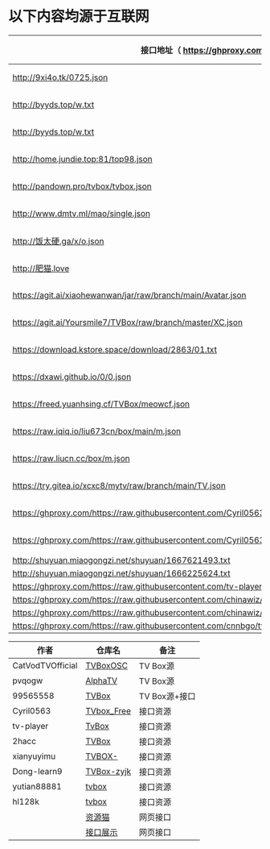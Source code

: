 # 以下内容均源于互联网

接口地址（  https://ghproxy.com/  ）|类型
----|----
http://9xi4o.tk/0725.json|影视
http://byyds.top/w.txt|影视
http://byyds.top/w.txt|影视
http://home.jundie.top:81/top98.json|影视
http://pandown.pro/tvbox/tvbox.json|影视
http://www.dmtv.ml/mao/single.json|影视
http://饭太硬.ga/x/o.json|影视
http://肥猫.love|影视
https://agit.ai/xiaohewanwan/jar/raw/branch/main/Avatar.json|影视
https://agit.ai/Yoursmile7/TVBox/raw/branch/master/XC.json|影视
https://download.kstore.space/download/2863/01.txt|影视
https://dxawi.github.io/0/0.json|影视
https://freed.yuanhsing.cf/TVBox/meowcf.json|影视
https://raw.iqiq.io/liu673cn/box/main/m.json|影视
https://raw.liucn.cc/box/m.json|影视
https://try.gitea.io/xcxc8/mytv/raw/branch/main/TV.json|影视
https://ghproxy.com/https://raw.githubusercontent.com/Cyril0563/lanjing_live/main/TVbox_Free/biu.txt|影视
https://ghproxy.com/https://raw.githubusercontent.com/Cyril0563/lanjing_live/main/TVbox_Free/tv.txt|影视
http://shuyuan.miaogongzi.net/shuyuan/1667621493.txt|fl
http://shuyuan.miaogongzi.net/shuyuan/1666225624.txt|fl
https://ghproxy.com/https://raw.githubusercontent.com/tv-player/tvbox-line/main/tv/q73m.json|fl
https://ghproxy.com/https://raw.githubusercontent.com/chinawiz/tvbox/main/adult-1.json|fl
https://ghproxy.com/https://raw.githubusercontent.com/chinawiz/tvbox/main/adult-2.json|fl
https://ghproxy.com/https://raw.githubusercontent.com/cnnbgo/tvbox/main/x.json|fl


作者|仓库名|备注
----|----|----
CatVodTVOfficial|[TVBoxOSC](https://github.com/CatVodTVOfficial/TVBoxOSC)|TV Box源
pvqogw|[AlphaTV](https://github.com/pvqogw/AlphaTV)|TV Box源
99565558|[TVBox](https://gitee.com/cherry0532/tvbox)|TV Box源+接口
Cyril0563|[TVbox_Free](https://github.com/Cyril0563/lanjing_live)|接口资源
tv-player|[TvBox](https://github.com/tv-player/TvBox)|接口资源
2hacc|[TVBox](https://github.com/2hacc/TVBox)|接口资源
xianyuyimu|[TVBOX-](https://github.com/xianyuyimu/TVBOX-)|接口资源
Dong-learn9|[TVBox-zyjk](https://github.com/Dong-learn9/TVBox-zyjk)|接口资源
yutian88881|[tvbox](https://github.com/yutian88881/tvbox)|接口资源
hl128k|[tvbox](https://github.com/hl128k/tvbox)|接口资源
||[资源猫](https://www.zizhuge.cn/1734.html)|网页接口
||[接口展示](https://leevi0321.gitee.io/api/)|网页接口
